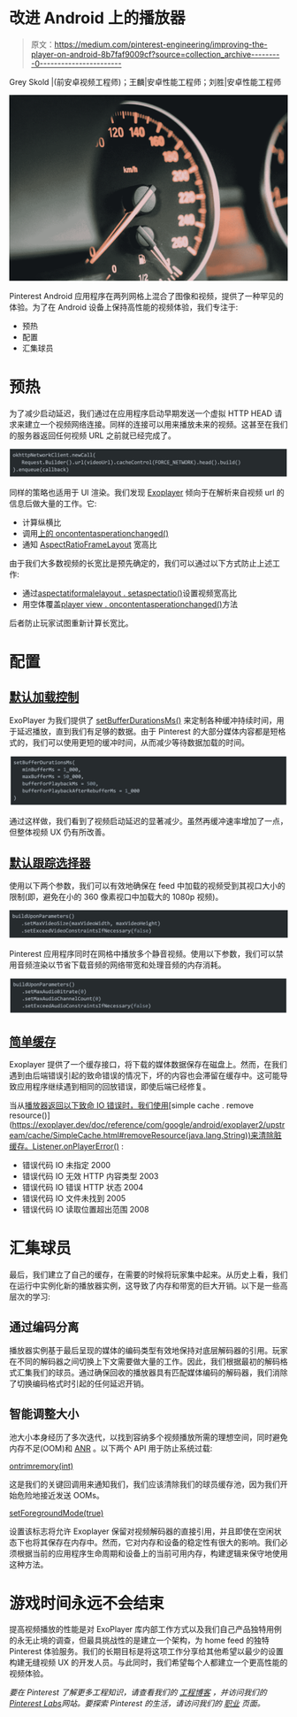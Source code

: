 # 改进 Android 上的播放器

> 原文：<https://medium.com/pinterest-engineering/improving-the-player-on-android-8b7faf9009cf?source=collection_archive---------0----------------------->

Grey Skold |(前安卓视频工程师)；王麟|安卓性能工程师；刘胜|安卓性能工程师

![](img/3b9a9f2651dc68ab6522401bc66ed42a.png)

Pinterest Android 应用程序在两列网格上混合了图像和视频，提供了一种罕见的体验。为了在 Android 设备上保持高性能的视频体验，我们专注于:

*   预热
*   配置
*   汇集球员

# 预热

为了减少启动延迟，我们通过在应用程序启动早期发送一个虚拟 HTTP HEAD 请求来建立一个视频网络连接。同样的连接可以用来播放未来的视频。这甚至在我们的服务器返回任何视频 URL 之前就已经完成了。

![](img/9f726a706c3c2b80a34f87faafe93082.png)

同样的策略也适用于 UI 渲染。我们发现 [Exoplayer](https://github.com/google/ExoPlayer) 倾向于在解析来自视频 url 的信息后做大量的工作。它:

*   计算纵横比
*   调用[上的 oncontentasperationchanged()](https://exoplayer.dev/doc/reference/com/google/android/exoplayer2/ui/StyledPlayerView.html#onContentAspectRatioChanged(com.google.android.exoplayer2.ui.AspectRatioFrameLayout,float))
*   通知 [AspectRatioFrameLayout](https://exoplayer.dev/doc/reference/com/google/android/exoplayer2/ui/AspectRatioFrameLayout.html) 宽高比

由于我们大多数视频的长宽比是预先确定的，我们可以通过以下方式防止上述工作:

*   通过[aspectatiformalelayout . setaspectatio()](https://exoplayer.dev/doc/reference/com/google/android/exoplayer2/ui/AspectRatioFrameLayout.html#setAspectRatio(float))设置视频宽高比
*   用空体覆盖[player view . oncontentasperationchanged()](https://exoplayer.dev/doc/reference/com/google/android/exoplayer2/ui/PlayerView.html#onContentAspectRatioChanged(com.google.android.exoplayer2.ui.AspectRatioFrameLayout,float))方法

后者防止玩家试图重新计算长宽比。

# 配置

## [默认加载控制](https://exoplayer.dev/doc/reference/com/google/android/exoplayer2/DefaultLoadControl.html)

ExoPlayer 为我们提供了 [setBufferDurationsMs()](https://exoplayer.dev/doc/reference/com/google/android/exoplayer2/DefaultLoadControl.Builder.html#setBufferDurationsMs(int,int,int,int)) 来定制各种缓冲持续时间，用于延迟播放，直到我们有足够的数据。由于 Pinterest 的大部分媒体内容都是短格式的，我们可以使用更短的缓冲时间，从而减少等待数据加载的时间。

![](img/b25e89248f601d91dafefce5f611adf1.png)

通过这样做，我们看到了视频启动延迟的显著减少。虽然再缓冲速率增加了一点，但整体视频 UX 仍有所改善。

## [默认跟踪选择器](https://exoplayer.dev/doc/reference/com/google/android/exoplayer2/trackselection/DefaultTrackSelector.html)

使用以下两个参数，我们可以有效地确保在 feed 中加载的视频受到其视口大小的限制(即，避免在小的 360 像素视口中加载大的 1080p 视频)。

![](img/b98968588550eafc732f46f649de5430.png)

Pinterest 应用程序同时在网格中播放多个静音视频。使用以下参数，我们可以禁用音频渲染以节省下载音频的网络带宽和处理音频的内存消耗。

![](img/5d98ed317772d2f1a8171265127e8796.png)

## [简单缓存](https://exoplayer.dev/doc/reference/com/google/android/exoplayer2/upstream/cache/SimpleCache.html)

Exoplayer 提供了一个缓存接口，将下载的媒体数据保存在磁盘上。然而，在我们遇到由后端错误引起的致命错误的情况下，坏的内容也会滞留在缓存中。这可能导致应用程序继续遇到相同的回放错误，即使后端已经修复。

当从[播放器返回以下致命 IO 错误时，我们使用](https://exoplayer.dev/doc/reference/com/google/android/exoplayer2/Player.Listener.html#onPlayerError(com.google.android.exoplayer2.PlaybackException))[simple cache . remove resource()](https://exoplayer.dev/doc/reference/com/google/android/exoplayer2/upstream/cache/SimpleCache.html#removeResource(java.lang.String))来清除脏缓存。Listener.onPlayerError() :

*   错误代码 IO 未指定 2000
*   错误代码 IO 无效 HTTP 内容类型 2003
*   错误代码 IO 错误 HTTP 状态 2004
*   错误代码 IO 文件未找到 2005
*   错误代码 IO 读取位置超出范围 2008

# 汇集球员

最后，我们建立了自己的缓存，在需要的时候将玩家集中起来。从历史上看，我们在运行中实例化新的播放器实例，这导致了内存和带宽的巨大开销。以下是一些高层次的学习:

## 通过编码分离

播放器实例基于最后呈现的媒体的编码类型有效地保持对底层解码器的引用。玩家在不同的解码器之间切换上下文需要做大量的工作。因此，我们根据最初的解码格式汇集我们的球员。通过确保回收的播放器具有匹配媒体编码的解码器，我们消除了切换编码格式时引起的任何延迟开销。

## 智能调整大小

池大小本身经历了多次迭代，以找到容纳多个视频播放所需的理想空间，同时避免内存不足(OOM)和 [ANR](https://developer.android.com/topic/performance/vitals/anr) 。以下两个 API 用于防止系统过载:

[ontrimremory(int)](https://developer.android.com/reference/android/content/ComponentCallbacks2.html#onTrimMemory(int))

这是我们的关键回调用来通知我们，我们应该清除我们的球员缓存池，因为我们开始危险地接近发送 OOMs。

[setForegroundMode(true)](https://exoplayer.dev/doc/reference/com/google/android/exoplayer2/ExoPlayer.html#setForegroundMode(boolean))

设置该标志将允许 Exoplayer 保留对视频解码器的直接引用，并且即使在空闲状态下也将其保存在内存中。然而，它对内存和设备的稳定性有很大的影响。我们必须根据当前的应用程序生命周期和设备上的当前可用内存，构建逻辑来保守地使用这种方法。

# 游戏时间永远不会结束

提高视频播放的性能是对 ExoPlayer 库内部工作方式以及我们自己产品独特用例的永无止境的调查，但最具挑战性的是建立一个架构，为 home feed 的独特 Pinterest 体验服务。我们的长期目标是将这项工作分享给其他希望以最少的设置构建无缝视频 UX 的开发人员。与此同时，我们希望每个人都建立一个更高性能的视频体验。

*要在 Pinterest 了解更多工程知识，请查看我们的* [*工程博客*](https://medium.com/pinterest-engineering) *，并访问我们的*[*Pinterest Labs*](https://www.pinterestlabs.com/)*网站。要探索 Pinterest 的生活，请访问我们的* [*职业*](https://www.pinterestcareers.com/) *页面。*